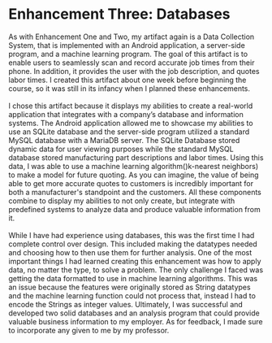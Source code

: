 # Enhancement Three: Databases 

As with Enhancement One and Two, my artifact again is a Data Collection System, that is implemented with an Android application, a server-side program, and a machine learning program. The goal of this artifact is to enable users to seamlessly scan and record accurate job times from their phone. In addition, it provides the user with the job description, and quotes labor times. I created this artifact about one week before beginning the course, so it was still in its infancy when I planned these enhancements.\
  \
I chose this artifact because it displays my abilities to create a real-world application that integrates with a company’s database and information systems. The Android application allowed me to showcase my abilities to use an SQLite database and the server-side program utilized a standard MySQL database with a MariaDB server. The SQLite Database stored dynamic data for user viewing purposes while the standard MySQL database stored manufacturing part descriptions and labor times. Using this data, I was able to use a machine learning algorithm()k-nearest neighbors) to make a model for future quoting. As you can imagine, the value of being able to get more accurate quotes to customers is incredibly important for both a manufacturer's standpoint and the customers. All these components combine to display my abilities to not only create, but integrate with predefined systems to analyze data and produce valuable information from it. \
  \
  	While I have had experience using databases, this was the first time I had complete control over design. This included making the datatypes needed and choosing how to then use them for further analysis. One of the most important things I had learned creating this enhancement was how to apply data, no matter the type, to solve a problem. The only challenge I faced was getting the data formatted to use in machine learning algorithms. This was an issue because the features were originally stored as String datatypes and the machine learning function could not process that, instead I had to encode the Strings as integer values. Ultimately, I was successful and developed two solid databases and an analysis program that could provide valuable business information to my employer. As for feedback, I made sure to incorporate any given to me by my professor.
